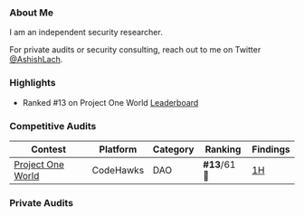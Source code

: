 ### About Me
I am an independent security researcher.

For private audits or security consulting, reach out to me on Twitter [@AshishLach](https://x.com/AshishLach).

### Highlights
- Ranked #13 on Project One World [Leaderboard](https://x.com/0xSpearmint/status/1851908819212996715)
  
### Competitive Audits

| Contest        | Platform  | Category                                   | Ranking      | Findings |
|----------------|-----------|-------------------------------------------|----------------|----------|
| [Project One World](https://codehawks.cyfrin.io/c/2024-11-one-world/results?lt=contest&sc=reward&sj=reward&page=1&t=leaderboard)    | CodeHawks   | DAO                          | **#13**/61 🥈  | [1H](https://codehawks.cyfrin.io/c/2024-11-one-world/s/287) |

### Private Audits
